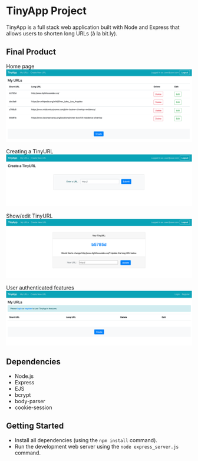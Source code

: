 # TinyApp Project

TinyApp is a full stack web application built with Node and Express that allows users to shorten long URLs (à la bit.ly).

## Final Product

Home page
!["Screenshot of MyUrls page"](https://github.com/vwt604/tinyapp/blob/master/public/docs/img_1.png)

Creating a TinyURL
!["Screenshot of Create URL page"](https://github.com/vwt604/tinyapp/blob/master/public/docs/img_2.png)

Show/edit TinyURL
!["Screenshot of Created URL page"](https://github.com/vwt604/tinyapp/blob/master/public/docs/img_3.png)

User authenticated features
!["Screenshot of user authentication"](https://github.com/vwt604/tinyapp/blob/master/public/docs/img_4.png)

## Dependencies

- Node.js
- Express
- EJS
- bcrypt
- body-parser
- cookie-session

## Getting Started

- Install all dependencies (using the `npm install` command).
- Run the development web server using the `node express_server.js` command. 

